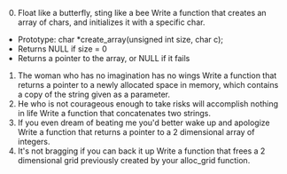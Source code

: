 0. Float like a butterfly, sting like a bee
Write a function that creates an array of chars, and initializes it with a specific char.
- Prototype: char *create_array(unsigned int size, char c);
- Returns NULL if size = 0
- Returns a pointer to the array, or NULL if it fails
1. The woman who has no imagination has no wings
Write a function that returns a pointer to a newly allocated space in memory, which contains a copy of the string given as a parameter.
2. He who is not courageous enough to take risks will accomplish nothing in life
Write a function that concatenates two strings.
3. If you even dream of beating me you'd better wake up and apologize
Write a function that returns a pointer to a 2 dimensional array of integers.
4. It's not bragging if you can back it up
Write a function that frees a 2 dimensional grid previously created by your alloc_grid function.
